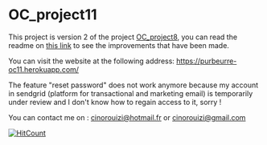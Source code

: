 # OC_project11

This project is version 2 of the project [OC_project8](https://github.com/Rouizi/OC_project8), 
you can read the readme on [this link](https://github.com/Rouizi/OC_project8) to see the improvements that have been made.

You can visit the website at the following address: https://purbeurre-oc11.herokuapp.com/

The feature "reset password" does not work anymore because my account in sendgrid (platform for transactional and marketing email) is temporarily under review and I don't know how to regain access to it, sorry !

You can contact me on : cinorouizi@hotmail.fr or cinorouizi@gmail.com

[![HitCount](http://hits.dwyl.io/rouizi/OC_project11.svg)](http://hits.dwyl.io/rouizi/OC_project11)
